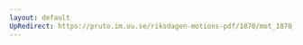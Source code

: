 ```yaml
---
layout: default
UpRedirect: https://pruto.im.uu.se/riksdagen-motions-pdf/1870/mot_1870__ak__7/mot_1870__ak__7-001.pdf
---
```

